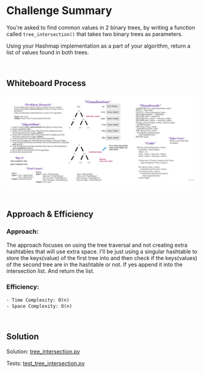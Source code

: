 # **Challenge Summary**

You're asked to find common values in 2 binary trees, by writing a function called ```tree_intersection()``` that takes two binary trees as parameters.

Using your Hashmap implementation as a part of your algorithm, return a list of values found in both trees.

<br>

## **Whiteboard Process**
![Tree Intersection](assets/tree-intersection.jpg)


<br>

## **Approach & Efficiency**

### **Approach:**

The approach focuses on using the tree traversal and not creating extra hashtables that will use extra space. I'll be just using a singular hashtable to store the keys(value) of the first tree into and then check if the keys(values) of the second tree are in the hashtable or not. If yes append it into the intersection list. And return the list.
### **Efficiency:**

    - Time Complexity: O(n)
    - Space Complexity: O(n)


<br>

## **Solution**

Solution: [tree_intersection.py](tree_intersection/tree_intersection.py)

Tests: [test_tree_intersection.py](tests/test_tree_intersection.py)